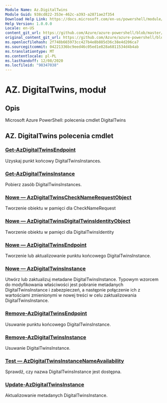 ```yaml
---
Module Name: Az.DigitalTwins
Module Guid: 938cd822-353e-462c-a393-a2871ae2f354
Download Help Link: https://docs.microsoft.com/en-us/powershell/module/az.digitaltwins
Help Version: 1.0.0.0
Locale: en-US
content_git_url: https://github.com/Azure/azure-powershell/blob/master/src/DigitalTwins/help/Az.DigitalTwins.md
original_content_git_url: https://github.com/Azure/azure-powershell/blob/master/src/DigitalTwins/help/Az.DigitalTwins.md
ms.openlocfilehash: 2f748b665973cc427b4e8b885d36c38e4d206ca7
ms.sourcegitcommit: 04221336bc9eed46c05ed1e828a6811534d4b4ab
ms.translationtype: MT
ms.contentlocale: pl-PL
ms.lasthandoff: 12/08/2020
ms.locfileid: "98347038"
---
```

# AZ. DigitalTwins, moduł
## Opis
Microsoft Azure PowerShell: polecenia cmdlet DigitalTwins

## AZ. DigitalTwins polecenia cmdlet
### [Get-AzDigitalTwinsEndpoint](Get-AzDigitalTwinsEndpoint.md)
Uzyskaj punkt końcowy DigitalTwinsInstances.

### [Get-AzDigitalTwinsInstance](Get-AzDigitalTwinsInstance.md)
Pobierz zasób DigitalTwinsInstances.

### [Nowe — AzDigitalTwinsCheckNameRequestObject](New-AzDigitalTwinsCheckNameRequestObject.md)
Tworzenie obiektu w pamięci dla CheckNameRequest

### [Nowe — AzDigitalTwinsDigitalTwinsIdentityObject](New-AzDigitalTwinsDigitalTwinsIdentityObject.md)
Tworzenie obiektu w pamięci dla DigitalTwinsIdentity

### [Nowe — AzDigitalTwinsEndpoint](New-AzDigitalTwinsEndpoint.md)
Tworzenie lub aktualizowanie punktu końcowego DigitalTwinsInstance.

### [Nowe — AzDigitalTwinsInstance](New-AzDigitalTwinsInstance.md)
Utwórz lub zaktualizuj metadane DigitalTwinsInstance.
Typowym wzorcem do modyfikowania właściwości jest pobranie metadanych DigitalTwinsInstance i zabezpieczeń, a następnie połączenie ich z wartościami zmienionymi w nowej treści w celu zaktualizowania DigitalTwinsInstance.

### [Remove-AzDigitalTwinsEndpoint](Remove-AzDigitalTwinsEndpoint.md)
Usuwanie punktu końcowego DigitalTwinsInstance.

### [Remove-AzDigitalTwinsInstance](Remove-AzDigitalTwinsInstance.md)
Usuwanie DigitalTwinsInstance.

### [Test — AzDigitalTwinsInstanceNameAvailability](Test-AzDigitalTwinsInstanceNameAvailability.md)
Sprawdź, czy nazwa DigitalTwinsInstance jest dostępna.

### [Update-AzDigitalTwinsInstance](Update-AzDigitalTwinsInstance.md)
Aktualizowanie metadanych DigitalTwinsInstance.

